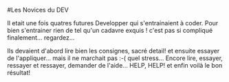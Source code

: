 #Les Novices du DEV

Il etait une fois quatres futures Developper qui s'entrainaient à coder. 
Pour bien s'entrainer rien de tel qu'un cadavre exquis !
c'est pas si compliqué finalement... regardez...

Ils devaient d'abord lire bien les consignes, sacré detail! et ensuite essayer
de l'appliquer... mais il ne marchait pas :-( quel stress... Encore lire, essayer, ressayer et ressayer, demander de l'aide... HELP, HELP! et enfin voilà le bon résultat!


